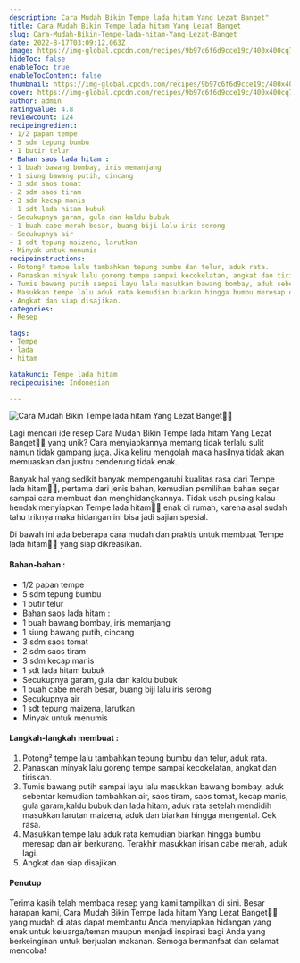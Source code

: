 ```yaml
---
description: Cara Mudah Bikin Tempe lada hitam Yang Lezat Banget"
title: Cara Mudah Bikin Tempe lada hitam Yang Lezat Banget
slug: Cara-Mudah-Bikin-Tempe-lada-hitam-Yang-Lezat-Banget
date: 2022-8-17T03:09:12.063Z
image: https://img-global.cpcdn.com/recipes/9b97c6f6d9cce19c/400x400cq70/photo.jpg
hideToc: false
enableToc: true
enableTocContent: false
thumbnail: https://img-global.cpcdn.com/recipes/9b97c6f6d9cce19c/400x400cq70/photo.jpg
cover: https://img-global.cpcdn.com/recipes/9b97c6f6d9cce19c/400x400cq70/photo.jpg
author: admin
ratingvalue: 4.8
reviewcount: 124
recipeingredient:
- 1/2 papan tempe
- 5 sdm tepung bumbu
- 1 butir telur
- Bahan saos lada hitam :
- 1 buah bawang bombay, iris memanjang
- 1 siung bawang putih, cincang
- 3 sdm saos tomat
- 2 sdm saos tiram
- 3 sdm kecap manis
- 1 sdt lada hitam bubuk
- Secukupnya garam, gula dan kaldu bubuk
- 1 buah cabe merah besar, buang biji lalu iris serong
- Secukupnya air
- 1 sdt tepung maizena, larutkan
- Minyak untuk menumis
recipeinstructions:
- Potong² tempe lalu tambahkan tepung bumbu dan telur, aduk rata.
- Panaskan minyak lalu goreng tempe sampai kecokelatan, angkat dan tiriskan.
- Tumis bawang putih sampai layu lalu masukkan bawang bombay, aduk sebentar kemudian tambahkan air, saos tiram, saos tomat, kecap manis, gula garam,kaldu bubuk dan lada hitam, aduk rata setelah mendidih masukkan larutan maizena, aduk dan biarkan hingga mengental. Cek rasa.
- Masukkan tempe lalu aduk rata kemudian biarkan hingga bumbu meresap dan air berkurang. Terakhir masukkan irisan cabe merah, aduk lagi.
- Angkat dan siap disajikan.
categories:
- Resep

tags:
- Tempe
- lada
- hitam

katakunci: Tempe lada hitam
recipecuisine: Indonesian

---
```


![Cara Mudah Bikin Tempe lada hitam Yang Lezat Banget👩‍🍳](https://img-global.cpcdn.com/recipes/9b97c6f6d9cce19c/400x400cq70/photo.jpg)

Lagi mencari ide resep Cara Mudah Bikin Tempe lada hitam Yang Lezat Banget👩‍🍳 yang unik? Cara menyiapkannya memang tidak terlalu sulit namun tidak gampang juga. Jika keliru mengolah maka hasilnya tidak akan memuaskan dan justru cenderung tidak enak.

Banyak hal yang sedikit banyak mempengaruhi kualitas rasa dari Tempe lada hitam👩‍🍳, pertama dari jenis bahan, kemudian pemilihan bahan segar sampai cara membuat dan menghidangkannya. Tidak usah pusing kalau hendak menyiapkan Tempe lada hitam👩‍🍳 enak di rumah, karena asal sudah tahu triknya maka hidangan ini bisa jadi sajian spesial.

Di bawah ini ada beberapa cara mudah dan praktis untuk membuat Tempe lada hitam👩‍🍳 yang siap dikreasikan.

<!--inarticleads1-->

#### Bahan-bahan :

- 1/2 papan tempe
- 5 sdm tepung bumbu
- 1 butir telur
- Bahan saos lada hitam :
- 1 buah bawang bombay, iris memanjang
- 1 siung bawang putih, cincang
- 3 sdm saos tomat
- 2 sdm saos tiram
- 3 sdm kecap manis
- 1 sdt lada hitam bubuk
- Secukupnya garam, gula dan kaldu bubuk
- 1 buah cabe merah besar, buang biji lalu iris serong
- Secukupnya air
- 1 sdt tepung maizena, larutkan
- Minyak untuk menumis

<!--inarticleads2-->

#### Langkah-langkah membuat :

1. Potong² tempe lalu tambahkan tepung bumbu dan telur, aduk rata.
1. Panaskan minyak lalu goreng tempe sampai kecokelatan, angkat dan tiriskan.
1. Tumis bawang putih sampai layu lalu masukkan bawang bombay, aduk sebentar kemudian tambahkan air, saos tiram, saos tomat, kecap manis, gula garam,kaldu bubuk dan lada hitam, aduk rata setelah mendidih masukkan larutan maizena, aduk dan biarkan hingga mengental. Cek rasa.
1. Masukkan tempe lalu aduk rata kemudian biarkan hingga bumbu meresap dan air berkurang. Terakhir masukkan irisan cabe merah, aduk lagi.
1. Angkat dan siap disajikan.

#### Penutup

Terima kasih telah membaca resep yang kami tampilkan di sini. Besar harapan kami, Cara Mudah Bikin Tempe lada hitam Yang Lezat Banget👩‍🍳 yang mudah di atas dapat membantu Anda menyiapkan hidangan yang enak untuk keluarga/teman maupun menjadi inspirasi bagi Anda yang berkeinginan untuk berjualan makanan. Semoga bermanfaat dan selamat mencoba!